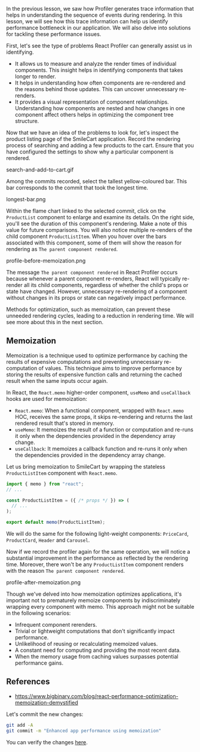 In the previous lesson, we saw how Profiler generates trace information that helps in understanding the sequence of events during rendering. In this lesson, we will see how this trace information can help us identify performance bottleneck in our application. We will also delve into solutions for tackling these performance issues.

First, let's see the type of problems React Profiler can generally assist us in identifying.

- It allows us to measure and analyze the render times of individual components. This insight helps in identifying components that takes longer to render.
- It helps in understanding how often components are re-rendered and the reasons behind those updates. This can uncover unnecessary re-renders.
- It provides a visual representation of component relationships. Understanding how components are nested and how changes in one component affect others helps in optimizing the component tree structure.

Now that we have an idea of the problems to look for, let's inspect the product listing page of the SmileCart application. Record the rendering process of searching and adding a few products to the cart. Ensure that you have configured the settings to show why a particular component is rendered.

<image>search-and-add-to-cart.gif</image>

Among the commits recorded, select the tallest yellow-coloured bar. This bar corresponds to the commit that took the longest time.

<image>longest-bar.png</image>

Within the flame chart linked to the selected commit, click on the `ProductList` component to enlarge and examine its details. On the right side, you'll see the duration of this component's rendering. Make a note of this value for future comparisons. You will also notice multiple re-renders of the child component `ProductListItem`. When you hover over the bars associated with this component, some of them will show the reason for rendering as `The parent component rendered`.

<image>profile-before-memoization.png</image>

The message `The parent component rendered` in React Profiler occurs because whenever a parent component re-renders, React will typically re-render all its child components, regardless of whether the child's props or state have changed. However, unnecessary re-rendering of a component without changes in its props or state can negatively impact performance.

Methods for optimization, such as memoization, can prevent these unneeded rendering cycles, leading to a reduction in rendering time. We will see more about this in the next section.

## Memoization

Memoization is a technique used to optimize performance by caching the results of expensive computations and preventing unnecessary re-computation of values. This technique aims to improve performance by storing the results of expensive function calls and returning the cached result when the same inputs occur again.

In React, the `React.memo` higher-order component, `useMemo` and `useCallback` hooks are used for memoization:

- `React.memo`: When a functional component, wrapped with `React.memo` HOC, receives the same props, it skips re-rendering and returns the last rendered result that's stored in memory.
- `useMemo`: It memoizes the result of a function or computation and re-runs it only when the dependencies provided in the dependency array change.
- `useCallback`: It memoizes a callback function and re-runs it only when the dependencies provided in the dependency array change.

Let us bring memoization to SmileCart by wrapping the stateless `ProductListItem` component with `React.memo`.

```jsx {1, 8}
import { memo } from "react";
// ...

const ProductListItem = ({ /* props */ }) => (
  // ...
);

export default memo(ProductListItem);
```

We will do the same for the following light-weight components: `PriceCard`, `ProductCard`, `Header` and `Carousel`.

Now if we record the profiler again for the same operation, we will notice a substantial improvement in the performance as reflected by the rendering time. Moreover, there won't be any `ProductListItem` component renders with the reason `The parent component rendered`.

<image>profile-after-memoization.png</image>

Though we've delved into how memoization optimizes applications, it's important not to prematurely memoize components by indiscriminately wrapping every component with memo. This approach might not be suitable in the following scenarios:

- Infrequent component rerenders.
- Trivial or lightweight computations that don't significantly impact performance.
- Unlikelihood of reusing or recalculating memoized values.
- A constant need for computing and providing the most recent data.
- When the memory usage from caching values surpasses potential performance gains.

## References

- https://www.bigbinary.com/blog/react-performance-optimization-memoization-demystified

Let's commit the new changes:

```bash
git add -A
git commit -m "Enhanced app performance using memoization"
```

You can verify the changes [here](https://github.com/bigbinary/smile-cart-frontend/commit/6f424f62eaa732925826d65c15db600ea0511b22).
